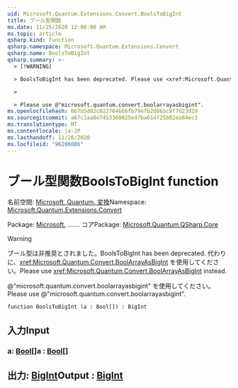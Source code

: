 ```yaml
---
uid: Microsoft.Quantum.Extensions.Convert.BoolsToBigInt
title: ブール型関数
ms.date: 11/25/2020 12:00:00 AM
ms.topic: article
qsharp.kind: function
qsharp.namespace: Microsoft.Quantum.Extensions.Convert
qsharp.name: BoolsToBigInt
qsharp.summary: >-
  > [!WARNING]

  > BoolsToBigInt has been deprecated. Please use <xref:Microsoft.Quantum.Convert.BoolArrayAsBigInt> instead.

  >

  > Please use @"microsoft.quantum.convert.boolarrayasbigint".
ms.openlocfilehash: 6b7b5d02c022764666fb79efb2d865c8f7d23d19
ms.sourcegitcommit: a87c1aa8e7453360025e47ba614f25b02ea84ec3
ms.translationtype: MT
ms.contentlocale: ja-JP
ms.lasthandoff: 11/26/2020
ms.locfileid: "96200086"
---
```

# <a name="boolstobigint-function"></a><span data-ttu-id="920d4-102">ブール型関数</span><span class="sxs-lookup"><span data-stu-id="920d4-102">BoolsToBigInt function</span></span>

<span data-ttu-id="920d4-103">名前空間: [Microsoft. Quantum. 変換](xref:Microsoft.Quantum.Extensions.Convert)</span><span class="sxs-lookup"><span data-stu-id="920d4-103">Namespace: [Microsoft.Quantum.Extensions.Convert](xref:Microsoft.Quantum.Extensions.Convert)</span></span>

<span data-ttu-id="920d4-104">Package: [Microsoft.](https://nuget.org/packages/Microsoft.Quantum.QSharp.Core) ....... コア</span><span class="sxs-lookup"><span data-stu-id="920d4-104">Package: [Microsoft.Quantum.QSharp.Core](https://nuget.org/packages/Microsoft.Quantum.QSharp.Core)</span></span>


> [!WARNING]
> <span data-ttu-id="920d4-105">ブール型は非推奨とされました。</span><span class="sxs-lookup"><span data-stu-id="920d4-105">BoolsToBigInt has been deprecated.</span></span> <span data-ttu-id="920d4-106">代わりに、<xref:Microsoft.Quantum.Convert.BoolArrayAsBigInt> を使用してください。</span><span class="sxs-lookup"><span data-stu-id="920d4-106">Please use <xref:Microsoft.Quantum.Convert.BoolArrayAsBigInt> instead.</span></span>
>
> <span data-ttu-id="920d4-107">@"microsoft.quantum.convert.boolarrayasbigint" を使用してください。</span><span class="sxs-lookup"><span data-stu-id="920d4-107">Please use @"microsoft.quantum.convert.boolarrayasbigint".</span></span>



```qsharp
function BoolsToBigInt (a : Bool[]) : BigInt
```


## <a name="input"></a><span data-ttu-id="920d4-108">入力</span><span class="sxs-lookup"><span data-stu-id="920d4-108">Input</span></span>

### <a name="a--bool"></a><span data-ttu-id="920d4-109">a: [Bool](xref:microsoft.quantum.lang-ref.bool)[]</span><span class="sxs-lookup"><span data-stu-id="920d4-109">a : [Bool](xref:microsoft.quantum.lang-ref.bool)[]</span></span>





## <a name="output--bigint"></a><span data-ttu-id="920d4-110">出力: [BigInt](xref:microsoft.quantum.lang-ref.bigint)</span><span class="sxs-lookup"><span data-stu-id="920d4-110">Output : [BigInt](xref:microsoft.quantum.lang-ref.bigint)</span></span>

